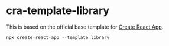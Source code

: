 # cra-template-library

This is based on the official base template for [Create React App](https://github.com/facebook/create-react-app).

```javascript
npx create-react-app --template library
```
